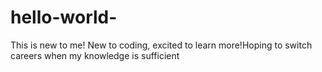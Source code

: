 # hello-world-
This is new to me!
New to coding, excited to learn more!Hoping to switch careers when my knowledge is sufficient
